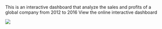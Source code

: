 This is an interactive dashboard that analyze the sales and profits of a global company from 2012 to 2016
View the online interactive dashboard
<div class='tableauPlaceholder' id='viz1587535144788' style='position: relative'><noscript><a href='#'><img alt=' ' src='https:&#47;&#47;public.tableau.com&#47;static&#47;images&#47;GT&#47;GTXT9T87W&#47;1_rss.png' style='border: none' /></a></noscript><object class='tableauViz'  style='display:none;'><param name='host_url' value='https%3A%2F%2Fpublic.tableau.com%2F' /> <param name='embed_code_version' value='3' /> <param name='path' value='shared&#47;GTXT9T87W' /> <param name='toolbar' value='yes' /><param name='static_image' value='https:&#47;&#47;public.tableau.com&#47;static&#47;images&#47;GT&#47;GTXT9T87W&#47;1.png' /> <param name='animate_transition' value='yes' /><param name='display_static_image' value='yes' /><param name='display_spinner' value='yes' /><param name='display_overlay' value='yes' /><param name='display_count' value='yes' /></object></div>                <script type='text/javascript'>                    var divElement = document.getElementById('viz1587535144788');                    var vizElement = divElement.getElementsByTagName('object')[0];                    vizElement.style.width='100%';vizElement.style.height=(divElement.offsetWidth*0.75)+'px';                    var scriptElement = document.createElement('script');                    scriptElement.src = 'https://public.tableau.com/javascripts/api/viz_v1.js';                    vizElement.parentNode.insertBefore(scriptElement, vizElement);                </script>
